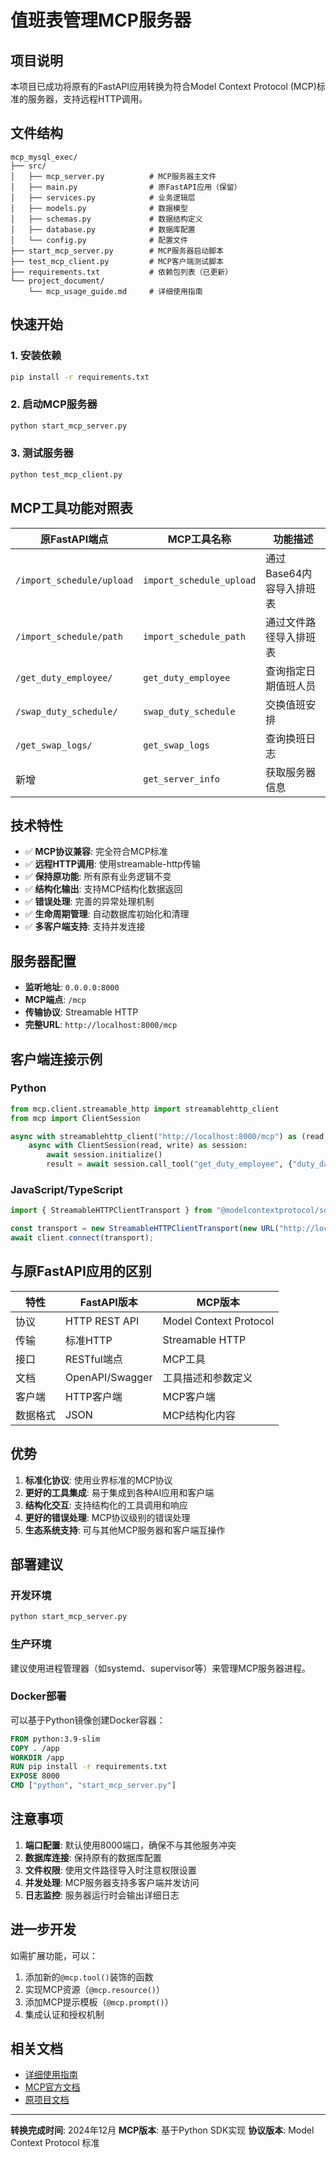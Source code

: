 # 值班表管理MCP服务器

## 项目说明

本项目已成功将原有的FastAPI应用转换为符合Model Context Protocol (MCP)标准的服务器，支持远程HTTP调用。

## 文件结构

```
mcp_mysql_exec/
├── src/
│   ├── mcp_server.py          # MCP服务器主文件
│   ├── main.py                # 原FastAPI应用（保留）
│   ├── services.py            # 业务逻辑层
│   ├── models.py              # 数据模型
│   ├── schemas.py             # 数据结构定义
│   ├── database.py            # 数据库配置
│   └── config.py              # 配置文件
├── start_mcp_server.py        # MCP服务器启动脚本
├── test_mcp_client.py         # MCP客户端测试脚本
├── requirements.txt           # 依赖包列表（已更新）
└── project_document/
    └── mcp_usage_guide.md     # 详细使用指南
```

## 快速开始

### 1. 安装依赖
```bash
pip install -r requirements.txt
```

### 2. 启动MCP服务器
```bash
python start_mcp_server.py
```

### 3. 测试服务器
```bash
python test_mcp_client.py
```

## MCP工具功能对照表

| 原FastAPI端点 | MCP工具名称 | 功能描述 |
|--------------|-------------|----------|
| `/import_schedule/upload` | `import_schedule_upload` | 通过Base64内容导入排班表 |
| `/import_schedule/path` | `import_schedule_path` | 通过文件路径导入排班表 |
| `/get_duty_employee/` | `get_duty_employee` | 查询指定日期值班人员 |
| `/swap_duty_schedule/` | `swap_duty_schedule` | 交换值班安排 |
| `/get_swap_logs/` | `get_swap_logs` | 查询换班日志 |
| 新增 | `get_server_info` | 获取服务器信息 |

## 技术特性

- ✅ **MCP协议兼容**: 完全符合MCP标准
- ✅ **远程HTTP调用**: 使用streamable-http传输
- ✅ **保持原功能**: 所有原有业务逻辑不变
- ✅ **结构化输出**: 支持MCP结构化数据返回
- ✅ **错误处理**: 完善的异常处理机制
- ✅ **生命周期管理**: 自动数据库初始化和清理
- ✅ **多客户端支持**: 支持并发连接

## 服务器配置

- **监听地址**: `0.0.0.0:8000`
- **MCP端点**: `/mcp`
- **传输协议**: Streamable HTTP
- **完整URL**: `http://localhost:8000/mcp`

## 客户端连接示例

### Python
```python
from mcp.client.streamable_http import streamablehttp_client
from mcp import ClientSession

async with streamablehttp_client("http://localhost:8000/mcp") as (read, write, _):
    async with ClientSession(read, write) as session:
        await session.initialize()
        result = await session.call_tool("get_duty_employee", {"duty_date": "today"})
```

### JavaScript/TypeScript
```typescript
import { StreamableHTTPClientTransport } from "@modelcontextprotocol/sdk/client/streamable-http.js";

const transport = new StreamableHTTPClientTransport(new URL("http://localhost:8000/mcp"));
await client.connect(transport);
```

## 与原FastAPI应用的区别

| 特性 | FastAPI版本 | MCP版本 |
|------|-------------|---------|
| 协议 | HTTP REST API | Model Context Protocol |
| 传输 | 标准HTTP | Streamable HTTP |
| 接口 | RESTful端点 | MCP工具 |
| 文档 | OpenAPI/Swagger | 工具描述和参数定义 |
| 客户端 | HTTP客户端 | MCP客户端 |
| 数据格式 | JSON | MCP结构化内容 |

## 优势

1. **标准化协议**: 使用业界标准的MCP协议
2. **更好的工具集成**: 易于集成到各种AI应用和客户端
3. **结构化交互**: 支持结构化的工具调用和响应
4. **更好的错误处理**: MCP协议级别的错误处理
5. **生态系统支持**: 可与其他MCP服务器和客户端互操作

## 部署建议

### 开发环境
```bash
python start_mcp_server.py
```

### 生产环境
建议使用进程管理器（如systemd、supervisor等）来管理MCP服务器进程。

### Docker部署
可以基于Python镜像创建Docker容器：
```dockerfile
FROM python:3.9-slim
COPY . /app
WORKDIR /app
RUN pip install -r requirements.txt
EXPOSE 8000
CMD ["python", "start_mcp_server.py"]
```

## 注意事项

1. **端口配置**: 默认使用8000端口，确保不与其他服务冲突
2. **数据库连接**: 保持原有的数据库配置
3. **文件权限**: 使用文件路径导入时注意权限设置
4. **并发处理**: MCP服务器支持多客户端并发访问
5. **日志监控**: 服务器运行时会输出详细日志

## 进一步开发

如需扩展功能，可以：
1. 添加新的`@mcp.tool()`装饰的函数
2. 实现MCP资源（`@mcp.resource()`）
3. 添加MCP提示模板（`@mcp.prompt()`）
4. 集成认证和授权机制

## 相关文档

- [详细使用指南](./project_document/mcp_usage_guide.md)
- [MCP官方文档](https://modelcontextprotocol.io)
- [原项目文档](./project_document/deployment_and_usage_guide.md)

---

**转换完成时间**: 2024年12月
**MCP版本**: 基于Python SDK实现
**协议版本**: Model Context Protocol 标准 